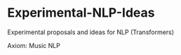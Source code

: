 # Experimental-NLP-Ideas
Experimental proposals and ideas for NLP (Transformers)

Axiom: Music NLP

